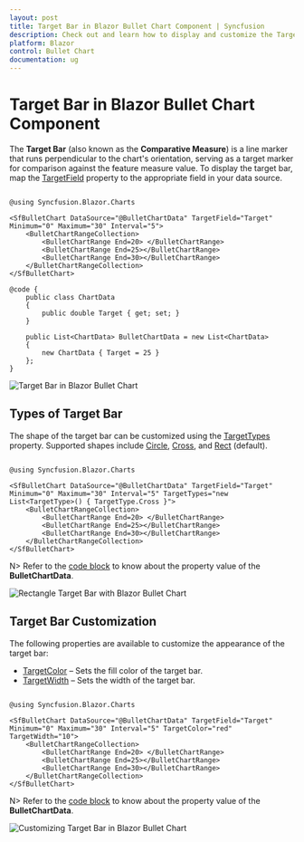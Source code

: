 ```yaml
---
layout: post
title: Target Bar in Blazor Bullet Chart Component | Syncfusion
description: Check out and learn how to display and customize the Target Bar in Syncfusion Blazor Bullet Chart component.
platform: Blazor
control: Bullet Chart 
documentation: ug
---
```


# Target Bar in Blazor Bullet Chart Component

The **Target Bar** (also known as the **Comparative Measure**) is a line marker that runs perpendicular to the chart's orientation, serving as a target marker for comparison against the feature measure value. To display the target bar, map the [TargetField](https://help.syncfusion.com/cr/blazor/Syncfusion.Blazor.Charts.SfBulletChart-1.html#Syncfusion_Blazor_Charts_SfBulletChart_1_TargetField) property to the appropriate field in your data source.

```cshtml

@using Syncfusion.Blazor.Charts

<SfBulletChart DataSource="@BulletChartData" TargetField="Target" Minimum="0" Maximum="30" Interval="5">
    <BulletChartRangeCollection>
        <BulletChartRange End=20> </BulletChartRange>
        <BulletChartRange End=25></BulletChartRange>
        <BulletChartRange End=30></BulletChartRange>
    </BulletChartRangeCollection>
</SfBulletChart>

@code {
    public class ChartData
    {
        public double Target { get; set; }
    }

    public List<ChartData> BulletChartData = new List<ChartData>
    {
        new ChartData { Target = 25 }
    };
}

```

![Target Bar in Blazor Bullet Chart](images/blazor-bullet-chart-target-bar.png)

## Types of Target Bar

The shape of the target bar can be customized using the [TargetTypes](https://help.syncfusion.com/cr/blazor/Syncfusion.Blazor.Charts.SfBulletChart-1.html#Syncfusion_Blazor_Charts_SfBulletChart_1_TargetTypes) property. Supported shapes include [Circle](https://help.syncfusion.com/cr/blazor/Syncfusion.Blazor.Charts.TargetType.html#Syncfusion_Blazor_Charts_TargetType_Circle), [Cross](https://help.syncfusion.com/cr/blazor/Syncfusion.Blazor.Charts.TargetType.html#Syncfusion_Blazor_Charts_TargetType_Cross), and [Rect](https://help.syncfusion.com/cr/blazor/Syncfusion.Blazor.Charts.TargetType.html#Syncfusion_Blazor_Charts_TargetType_Rect) (default).

```cshtml

@using Syncfusion.Blazor.Charts

<SfBulletChart DataSource="@BulletChartData" TargetField="Target" Minimum="0" Maximum="30" Interval="5" TargetTypes="new List<TargetType>() { TargetType.Cross }">
    <BulletChartRangeCollection>
        <BulletChartRange End=20> </BulletChartRange>
        <BulletChartRange End=25></BulletChartRange>
        <BulletChartRange End=30></BulletChartRange>
    </BulletChartRangeCollection>
</SfBulletChart>

```

N> Refer to the [code block](#target-bar-in-blazor-bullet-chart-component) to know about the property value of the **BulletChartData**.

![Rectangle Target Bar with Blazor Bullet Chart](images/blazor-bullet-chart-rectangle-target-bar.png)

## Target Bar Customization

The following properties are available to customize the appearance of the target bar:

* [TargetColor](https://help.syncfusion.com/cr/blazor/Syncfusion.Blazor.Charts.SfBulletChart-1.html#Syncfusion_Blazor_Charts_SfBulletChart_1_TargetColor) – Sets the fill color of the target bar.
* [TargetWidth](https://help.syncfusion.com/cr/blazor/Syncfusion.Blazor.Charts.SfBulletChart-1.html#Syncfusion_Blazor_Charts_SfBulletChart_1_TargetWidth) – Sets the width of the target bar.

```cshtml

@using Syncfusion.Blazor.Charts

<SfBulletChart DataSource="@BulletChartData" TargetField="Target" Minimum="0" Maximum="30" Interval="5" TargetColor="red" TargetWidth="10">
    <BulletChartRangeCollection>
        <BulletChartRange End=20> </BulletChartRange>
        <BulletChartRange End=25></BulletChartRange>
        <BulletChartRange End=30></BulletChartRange>
    </BulletChartRangeCollection>
</SfBulletChart>

```

N> Refer to the [code block](#target-bar-in-blazor-bullet-chart-component) to know about the property value of the **BulletChartData**.

![Customizing Target Bar in Blazor Bullet Chart](images/blazor-bullet-chart-target-bar-customization.png)

